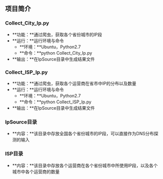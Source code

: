 ## 项目简介
### Collect_City_Ip.py
* **功能：**通过爬虫，获取各个省份城市的IP段
* **运行：**运行环境与命令
    + **环境：**Ubuntu，Python2.7
    + **命令：**python Collect\_City\_Ip.py
* **输出：**在IpSource目录中生成结果文件

### Collect_ISP_Ip.py
* **功能：**通过爬虫，获取各个运营商在省市中IP的分布以及数量
* **运行：**运行环境与命令
    + **环境：**Ubuntu，Python2.7
    + **命令：**python Collect\_ISP\_Ip.py
* **输出：**在IpSource目录中生成结果文件  

### IpSource目录
* **内容：**该目录中存放全国各个省份城市的IP段，可以直接作为DNS分布探测的输入

### ISP目录
* **内容：**该目录中存放各个运营商在各个省份城市中所使用IP段，以及各个城市中各个运营商的数量
